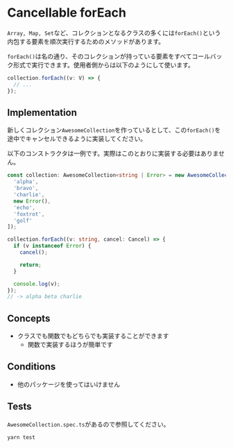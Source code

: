 # Cancellable forEach

`Array, Map, Set`など、コレクションとなるクラスの多くには`forEach()`という内包する要素を順次実行するためのメソッドがあります。

`forEach()`は名の通り、そのコレクションが持っている要素をすべてコールバック形式で実行できます。使用者側からは以下のようにして使います。

```typescript
collection.forEach((v: V) => {
  // ...
});
```

## Implementation

新しくコレクション`AwesomeCollection`を作っているとして、この`forEach()`を途中でキャンセルできるように実装してください。

以下のコンストラクタは一例です。実際はこのとおりに実装する必要はありません。

```typescript
const collection: AwesomeCollection<string | Error> = new AwesomeCollection<string | Error>([
  'alpha',
  'bravo',
  'charlie',
  new Error(),
  'echo',
  'foxtrot',
  'golf'
]);

collection.forEach((v: string, cancel: Cancel) => {
  if (v instanceof Error) {
    cancel();

    return;
  }

  console.log(v);
});
// -> alpha beta charlie
```

## Concepts

* クラスでも関数でもどちらでも実装することができます
    * 関数で実装するほうが簡単です

## Conditions

* 他のパッケージを使ってはいけません

## Tests

`AwesomeCollection.spec.ts`があるので参照してください。

```
yarn test
```